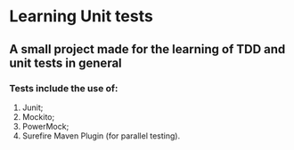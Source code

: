 # Learning Unit tests

## A small project made for the learning of TDD and unit tests in general 

### Tests include the use of:
 1. Junit;
 2. Mockito;
 3. PowerMock;
 4. Surefire Maven Plugin (for parallel testing).